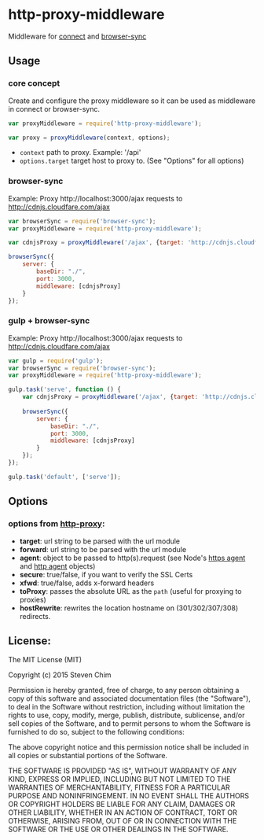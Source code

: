 # http-proxy-middleware

Middleware for [connect](https://github.com/senchalabs/connect) and [browser-sync](https://github.com/BrowserSync/browser-sync)

## Usage

### core concept
Create and configure the proxy middleware so it can be used as middleware in connect or browser-sync.
```javascript
var proxyMiddleware = require('http-proxy-middleware');

var proxy = proxyMiddleware(context, options);
```
* `context` path to proxy. Example: '/api'
* `options.target` target host to proxy to. (See "Options" for all options)


### browser-sync
Example: Proxy http://localhost:3000/ajax requests to http://cdnjs.cloudfare.com/ajax

```javascript
var browserSync = require('browser-sync');
var proxyMiddleware = require('http-proxy-middleware');

var cdnjsProxy = proxyMiddleware('/ajax', {target: 'http://cdnjs.cloudflare.com'});

browserSync({
    server: {
    	baseDir: "./",
    	port: 3000,
        middleware: [cdnjsProxy]
    }
});
```

### gulp + browser-sync
Example: Proxy http://localhost:3000/ajax requests to http://cdnjs.cloudfare.com/ajax

```javascript
var gulp = require('gulp');
var browserSync = require('browser-sync');
var proxyMiddleware = require('http-proxy-middleware');

gulp.task('serve', function () {
    var cdnjsProxy = proxyMiddleware('/ajax', {target: 'http://cdnjs.cloudflare.com'});
 
    browserSync({
        server: {
        	baseDir: "./",
        	port: 3000,
            middleware: [cdnjsProxy]
        }
    });
});

gulp.task('default', ['serve']);
```

## Options

### options from [http-proxy](https://www.npmjs.com/package/http-proxy):

 *  **target**: url string to be parsed with the url module
 *  **forward**: url string to be parsed with the url module
 *  **agent**: object to be passed to http(s).request (see Node's [https agent](http://nodejs.org/api/https.html#https_class_https_agent) and [http agent](http://nodejs.org/api/http.html#http_class_http_agent) objects)
 *  **secure**: true/false, if you want to verify the SSL Certs
 *  **xfwd**: true/false, adds x-forward headers
 *  **toProxy**: passes the absolute URL as the `path` (useful for proxying to proxies)
 *  **hostRewrite**: rewrites the location hostname on (301/302/307/308) redirects.

## License:
The MIT License (MIT)

Copyright (c) 2015 Steven Chim

Permission is hereby granted, free of charge, to any person obtaining a copy
of this software and associated documentation files (the "Software"), to deal
in the Software without restriction, including without limitation the rights
to use, copy, modify, merge, publish, distribute, sublicense, and/or sell
copies of the Software, and to permit persons to whom the Software is
furnished to do so, subject to the following conditions:

The above copyright notice and this permission notice shall be included in all
copies or substantial portions of the Software.

THE SOFTWARE IS PROVIDED "AS IS", WITHOUT WARRANTY OF ANY KIND, EXPRESS OR
IMPLIED, INCLUDING BUT NOT LIMITED TO THE WARRANTIES OF MERCHANTABILITY,
FITNESS FOR A PARTICULAR PURPOSE AND NONINFRINGEMENT. IN NO EVENT SHALL THE
AUTHORS OR COPYRIGHT HOLDERS BE LIABLE FOR ANY CLAIM, DAMAGES OR OTHER
LIABILITY, WHETHER IN AN ACTION OF CONTRACT, TORT OR OTHERWISE, ARISING FROM,
OUT OF OR IN CONNECTION WITH THE SOFTWARE OR THE USE OR OTHER DEALINGS IN THE
SOFTWARE.

